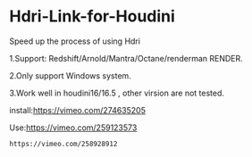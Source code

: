 # Hdri-Link-for-Houdini
Speed up the process of using Hdri

1.Support: Redshift/Arnold/Mantra/Octane/renderman RENDER.

2.Only support Windows system.

3.Work well in houdini16/16.5 , other virsion are not tested.

install:https://vimeo.com/274635205

Use:https://vimeo.com/259123573

    https://vimeo.com/258928912
